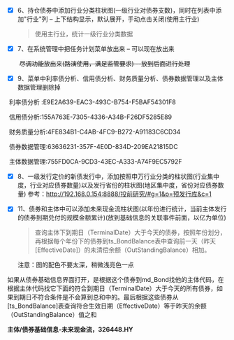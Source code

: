 - [x] 6、持仓债券中添加行业分类柱状图(一级行业对债券支数)，同时在列表中添加"行业"列 – 上下结构显示，默认展开，手动点击关闭(使用主行业)

  > 使用主行业，统计一级行业分类数据

- [x] 7、在系统管理中把任务计划菜单放出来 – 可以现在放出来

  ​	~~尽调功能放出来(路演使用，满足监管要求) --放到后面进行处理~~

- [x] 9、菜单中利率债分析、信用债分析、财务质量分析、债券数据管理以及主体数据管理删除掉

​	利率债分析 :E9E2A639-EAC3-493C-B754-F5BAF54301F8

​	信用债分析:155A763E-7305-4336-A34B-F26DF5285E89

​	财务质量分析:4FE834B1-C4AB-4FC9-B272-A91183C6CD34

​	债券数据管理:63636231-357F-4E0D-834D-209EA21815DC

​	主体数据管理:755FD0CA-9CD3-43EC-A333-A74F9EC5792F

- [x] 8、一级发行定价的新债发行中，添加按照申万行业分类的柱状图(行业集中度，行业对应债券数量)以及发行省份的柱状图(地区集中度，省份对应债券数量) 参考：http://192.168.0.154:8888/投前研究/#g=1&p=预发行库&c=1





- [x] 11、债券和主体中可以添加未来现金流柱状图(以年份进行统计，当前主体发行的债券到期兑付的规模金额累计)(放到基础信息的关联事件前面，以亿为单位)

  > 查询主体下到期日（TerminalDate）大于今天的债券，按照年份划分，再根据每个年份下的债券到ts_BondBalance表中查询前一天（昨天[EffectiveDate]）的未清偿余额（OutStandingBalance）相加。

  

  注意：图的配色不要太深，稍微浅亮色一点



如果从债券基础信息界面打开，是根据这个债券到md_Bond找他的主体代码，在根据主体代码找它下面的符合到期日（TerminalDate）大于今天的所有债券，如果到期日不符合条件是不会算到总和中的。最后根据这些债券从[ts_BondBalance]表查询符合生效日期（EffectiveDate）等于昨天的余额（OutStandingBalance）值之和



**主体/债券基础信息-未来现金流，326448.HY**





